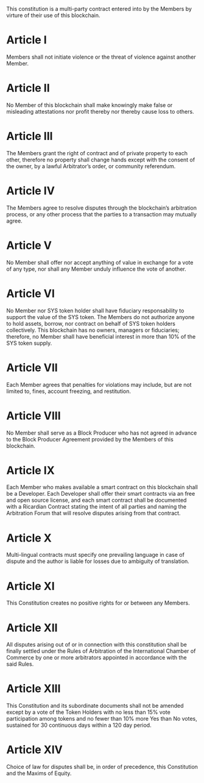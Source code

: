 
This constitution is a multi-party contract entered into by the Members by virture of their use of this blockchain. 

# Article I
Members shall not initiate violence or the threat of violence against another Member.

# Article II
No Member of this blockchain shall make knowingly make false or misleading attestations nor profit thereby nor thereby cause loss to others.

# Article III
The Members grant the right of contract and of private property to each other, therefore no property shall change hands except with the consent of the owner, by a lawful Arbitrator’s order, or community referendum. 

# Article IV
The Members agree to resolve disputes through the blockchain’s arbitration process, or any other process that the parties to a transaction may mutually agree.

# Article V
No Member shall offer nor accept anything of value in exchange for a vote of any type, nor shall any Member unduly influence the vote of another.

# Article VI
No Member nor SYS token holder shall have fiduciary responsability to support the value of the SYS token. The Members do not authorize anyone to hold assets, borrow, nor contract on behalf of SYS token holders collectively. This blockchain has no owners, managers or fiduciaries; therefore, no Member shall have beneficial interest in more than 10% of the SYS token supply.

# Article VII
Each Member agrees that penalties for violations may include, but are not limited to, fines, account freezing, and restitution.

# Article VIII
No Member shall serve as a Block Producer who has not agreed in advance to the Block Producer Agreement provided by the Members of this blockchain.

# Article IX
Each Member who makes available a smart contract on this blockchain shall be a Developer. Each Developer shall offer their smart contracts via an free and open source license, and each smart contract shall be documented with a Ricardian Contract stating the intent of all parties and naming the Arbitration Forum that will resolve disputes arising from that contract.

# Article X
Multi-lingual contracts must specify one prevailing language in case of dispute and the author is liable for losses due to ambiguity of translation. 

# Article XI
This Constitution creates no positive rights for or between any Members.

# Article XII
All disputes arising out of or in connection with this constitution shall be finally settled under the Rules of Arbitration of the International Chamber of Commerce by one or more arbitrators appointed in accordance with the said Rules.

# Article XIII
This Constitution and its subordinate documents shall not be amended except by a vote of the Token Holders with no less than 15% vote participation among tokens and no fewer than 10% more Yes than No votes, sustained for 30 continuous days within a 120 day period.

# Article XIV
Choice of law for disputes shall be, in order of precedence, this Constitution and the Maxims of Equity.
